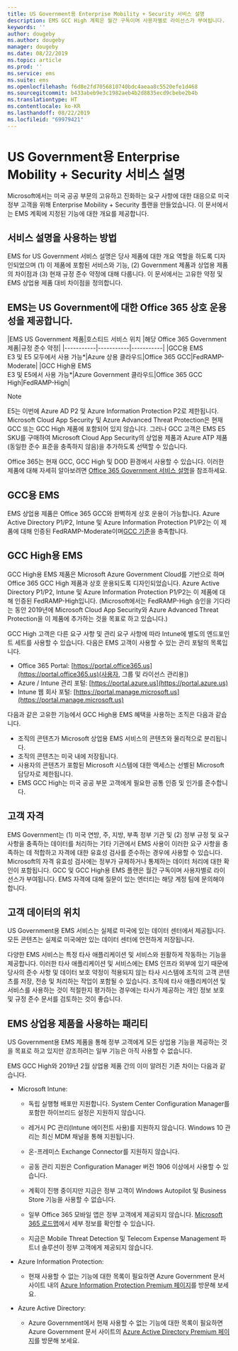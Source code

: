 ```yaml
---
title: US Government용 Enterprise Mobility + Security 서비스 설명
description: EMS GCC High 계획은 월간 구독이며 사용자별로 라이선스가 부여됩니다.
keywords: ''
author: dougeby
ms.author: dougeby
manager: dougeby
ms.date: 08/22/2019
ms.topic: article
ms.prod: ''
ms.service: ems
ms.suite: ems
ms.openlocfilehash: f6d8e2fd7056810740bdc4aeaa8c5520efe1d468
ms.sourcegitcommit: b433abeb9e3c1982aeb4b2d8835ecd9cbebe2b4b
ms.translationtype: HT
ms.contentlocale: ko-KR
ms.lasthandoff: 08/22/2019
ms.locfileid: "69979421"
---
```

# <a name="enterprise-mobility--security-for-us-government-service-description"></a>US Government용 Enterprise Mobility + Security 서비스 설명 
Microsoft에서는 미국 공공 부문의 고유하고 진화하는 요구 사항에 대한 대응으로 미국 정부 고객을 위해 Enterprise Mobility + Security 플랜을 만들었습니다. 이 문서에서는 EMS 계획에 지정된 기능에 대한 개요를 제공합니다.  

## <a name="how-to-use-this-service-description"></a>서비스 설명을 사용하는 방법 
EMS for US Government 서비스 설명은 당사 제품에 대한 개요 역할을 하도록 디자인되었으며 (1) 이 제품에 포함된 서비스와 기능, (2) Government 제품과 상업용 제품의 차이점과 (3) 현재 규정 준수 약정에 대해 다룹니다. 이 문서에서는 고유한 약정 및 EMS 상업용 제품 대비 차이점을 정의합니다.  

## <a name="ems-offers-for-us-government-and-office-365-interoperability"></a>EMS는 US Government에 대한 Office 365 상호 운용성을 제공합니다. 

|EMS US Government 제품|호스티드 서비스 위치 |해당 Office 365 Government 제품|규정 준수 약정|
|-----------|-----------|-----------|
|GCC용 EMS</br>E3 및 E5 모두에서 사용 가능*|Azure 상용 클라우드|Office 365 GCC|FedRAMP-Moderate|
|GCC High용 EMS</br>E3 및 E5에서 사용 가능*|Azure Government 클라우드|Office 365 GCC High|FedRAMP-High| 

> [!Note]    
> E5는 이번에 Azure AD P2 및 Azure Information Protection P2로 제한됩니다.  Microsoft Cloud App Security 및 Azure Advanced Threat Protection은 현재 GCC 또는 GCC High 제품에 포함되어 있지 않습니다.  그러나 GCC 고객은 EMS E5 SKU를 구매하여 Microsoft Cloud App Security의 상업용 제품과 Azure ATP 제품(동일한 준수 표준을 충족하지 않음)을 추가하도록 선택할 수 있습니다.

Office 365는 현재 GCC, GCC High 및 DOD 환경에서 사용할 수 있습니다. 이러한 제품에 대해 자세히 알아보려면 [Office 365 Government 서비스 설명](/office365/servicedescriptions/office-365-platform-service-description/office-365-us-government/office-365-us-government)을 참조하세요. 

## <a name="ems-for-gcc"></a>GCC용 EMS

EMS 상업용 제품은 Office 365 GCC와 완벽하게 상호 운용이 가능합니다.  Azure Active Directory P1/P2, Intune 및 Azure Information Protection P1/P2는 이 제품에 대해 인증된 FedRAMP-Moderate이며[GCC 기준](/office365/servicedescriptions/office-365-platform-service-description/office-365-us-government/gcc)을 충족합니다.

## <a name="ems-for-gcc-high"></a>GCC High용 EMS

GCC High용 EMS 제품은 Microsoft Azure Government Cloud를 기반으로 하며 Office 365 GCC High 제품과 상호 운용되도록 디자인되었습니다. Azure Active Directory P1/P2, Intune 및 Azure Information Protection P1/P2는 이 제품에 대해 인증된 FedRAMP-High입니다. (Microsoft에서는 FedRAMP-High 승인을 기다라는 동안 2019년에 Microsoft Cloud App Security와 Azure Advanced Threat Protection을 이 제품에 추가하는 것을 목표로 하고 있습니다.)

GCC High 고객은 다른 요구 사항 및 관리 요구 사항에 따라 Intune에 별도의 엔드포인트 세트를 사용할 수 있습니다.  다음은 EMS 고객이 사용할 수 있는 관리 포털의 목록입니다.
* Office 365 Portal: [https://portal.office365.us](https://portal.office365.us)(사용자, 그룹 및 라이선스 관리용])
* Azure / Intune 관리 포털: [https://portal.azure.us](https://portal.azure.us)
* Intune 웹 회사 포털: [https://portal.manage.microsoft.us](https://portal.manage.microsoft.us)

다음과 같은 고유한 기능에서 GCC High용 EMS 혜택을 사용하는 조직은 다음과 같습니다.
* 조직의 콘텐츠가 Microsoft 상업용 EMS 서비스의 콘텐츠와 물리적으로 분리됩니다.
* 조직의 콘텐츠는 미국 내에 저장됩니다.
* 사용자의 콘텐츠가 포함된 Microsoft 시스템에 대한 액세스는 선별된 Microsoft 담당자로 제한됩니다.
* EMS GCC High는 미국 공공 부문 고객에게 필요한 공통 인증 및 인가를 준수합니다.

## <a name="customer-eligibility"></a>고객 자격 
EMS Government는 (1) 미국 연방, 주, 지방, 부족 정부 기관 및 (2) 정부 규정 및 요구 사항을 충족하는 데이터를 처리하는 기타 기관에서 EMS 사용이 이러한 요구 사항을 충족하는 데 적합하고 자격에 대한 유효성 검사를 준수하는 경우에 사용할 수 있습니다. Microsoft의 자격 유효성 검사에는 정부가 규제하거나 통제하는 데이터 처리에 대한 확인이 포함됩니다. GCC 및 GCC High용 EMS 플랜은 월간 구독이며 사용자별로 라이선스가 부여됩니다. EMS 자격에 대해 질문이 있는 엔터티는 해당 계정 팀에 문의해야 합니다.  

## <a name="location-of-customer-data"></a>고객 데이터의 위치 
US Government용 EMS 서비스는 실제로 미국에 있는 데이터 센터에서 제공됩니다. 모든 콘텐츠는 실제로 미국에만 있는 데이터 센터에 안전하게 저장됩니다.  

다양한 EMS 서비스는 특정 타사 애플리케이션 및 서비스와 원활하게 작동하는 기능을 제공합니다. 이러한 타사 애플리케이션 및 서비스에는 EMS 인프라 외부에 있기 때문에 당사의 준수 사항 및 데이터 보호 약정이 적용되지 않는 타사 시스템에 조직의 고객 콘텐츠를 저장, 전송 및 처리하는 작업이 포함될 수 있습니다. 조직에 타사 애플리케이션 및 서비스를 사용하는 것이 적절한지 평가하는 경우에는 타사가 제공하는 개인 정보 보호 및 규정 준수 문서를 검토하는 것이 좋습니다.

## <a name="parity-with-ems-commercial-offerings"></a>EMS 상업용 제품을 사용하는 패리티 
US Government용 EMS 제품을 통해 정부 고객에게 모든 상업용 기능을 제공하는 것을 목표로 하고 있지만 강조하려는 일부 기능은 아직 사용할 수 없습니다.  
    
EMS GCC High와 2019년 2월 상업용 제품 간의 이미 알려진 기존 차이는 다음과 같습니다.  

- Microsoft Intune:

  - 독립 실행형 배포만 지원합니다. System Center Configuration Manager를 포함한 하이브리드 설정은 지원하지 않습니다.

  - 레거시 PC 관리(Intune 에이전트 사용)를 지원하지 않습니다. Windows 10 관리는 최신 MDM 채널을 통해 지원됩니다.

  - 온-프레미스 Exchange Connector를 지원하지 않습니다.

  - 공동 관리 지원은 Configuration Manager 버전 1906 이상에서 사용할 수 있습니다.

  - 계획이 진행 중이지만 지금은 정부 고객이 Windows Autopilot 및 Business Store 기능을 사용할 수 없습니다.

  - 일부 Office 365 모바일 앱은 정부 고객에게 제공되지 않습니다.  [Microsoft 365 로드맵](https://www.microsoft.com/microsoft-365/roadmap)에서 세부 정보를 확인할 수 있습니다.

  - 지금은 Mobile Threat Detection 및 Telecom Expense Management 파트너 솔루션이 정부 고객에게 제공되지 않습니다.

- Azure Information Protection:

  - 현재 사용할 수 없는 기능에 대한 목록이 필요하면 Azure Government 문서 사이트 내의 [Azure Information Protection Premium 페이지](ems-aip-premium-govt-service-description.md)를 방문해 보세요.

- Azure Active Directory:

  - Azure Government에서 현재 사용할 수 없는 기능에 대한 목록이 필요하면 Azure Government 문서 사이트의 [Azure Active Directory Premium 페이지](/azure/azure-government/documentation-government-services-securityandidentity#azure-active-directory-premium-p1-and-p2)를 방문해 보세요.
